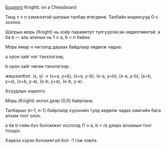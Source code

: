 [Бодлого](https://www.hackerrank.com/challenges/knightl-on-chessboard/problem?isFullScreen=true) KnightL on a Chessboard

Танд n x n хэмжээтэй шатрын талбар өгөгдөнө. Талбайн индексууд 0-с эхэлнэ.

Шатрын морь (Knight) нь хоёр параметрт тулгуурласан хөдөлгөөнтэй: a ба b — аль алиных нь 1 ≤ a, b < n байна.

Морь ямар ч чиглэлд дараах байдлаар хөдөлж чадна:

a орон зайг нэг тэнхлэгээр,

b орон зайг нөгөө тэнхлэгээр

жишээлбэл: (x, y) → (x+a, y+b), (x+a, y-b), (x-a, y+b), (x-a, y-b), (x+b, y+a), (x+b, y-a), (x-b, y+a), (x-b, y-a).

Асуудлын зорилго:

Морь (Knight) эхлэл дээр (0,0) байрлана.

Талбарын (n-1, n-1) байрлалд хүрэхийн тулд хөдөлж чадах хамгийн бага алхам тоог олох.

a ба b-гийн бүх боломжит хослолд (1 ≤ a, b < n) дээрх алхамын тоог тооцох.

Хэрвээ хүрэх боломжгүй бол -1 гэж хэвлэ.

